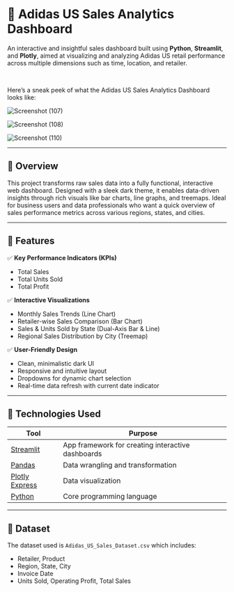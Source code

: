# 🎯 Adidas US Sales Analytics Dashboard

An interactive and insightful sales dashboard built using **Python**, **Streamlit**, and **Plotly**, aimed at visualizing and analyzing Adidas US retail performance across multiple dimensions such as time, location, and retailer.

<br>

Here’s a sneak peek of what the Adidas US Sales Analytics Dashboard looks like:

![Screenshot (107)](https://github.com/user-attachments/assets/a1ad9146-b06f-4a6b-b755-edda7542ee0c)

![Screenshot (108)](https://github.com/user-attachments/assets/a88ff835-05bc-4379-9f7e-c4dc8553098b)

![Screenshot (110)](https://github.com/user-attachments/assets/9e3e3156-6b4b-41e7-9323-1ebaaf764940)

---

## 📌 Overview

This project transforms raw sales data into a fully functional, interactive web dashboard. Designed with a sleek dark theme, it enables data-driven insights through rich visuals like bar charts, line graphs, and treemaps. Ideal for business users and data professionals who want a quick overview of sales performance metrics across various regions, states, and cities.

---

## 🚀 Features

✅ **Key Performance Indicators (KPIs)**
- Total Sales  
- Total Units Sold  
- Total Profit  

✅ **Interactive Visualizations**
- Monthly Sales Trends (Line Chart)
- Retailer-wise Sales Comparison (Bar Chart)
- Sales & Units Sold by State (Dual-Axis Bar & Line)
- Regional Sales Distribution by City (Treemap)

✅ **User-Friendly Design**
- Clean, minimalistic dark UI
- Responsive and intuitive layout
- Dropdowns for dynamic chart selection
- Real-time data refresh with current date indicator

---

## 🧠 Technologies Used

| Tool | Purpose |
|------|---------|
| [Streamlit](https://streamlit.io) | App framework for creating interactive dashboards |
| [Pandas](https://pandas.pydata.org) | Data wrangling and transformation |
| [Plotly Express](https://plotly.com/python/plotly-express/) | Data visualization |
| [Python](https://www.python.org/) | Core programming language |

---

## 📁 Dataset

The dataset used is `Adidas_US_Sales_Dataset.csv` which includes:
- Retailer, Product
- Region, State, City
- Invoice Date
- Units Sold, Operating Profit, Total Sales


